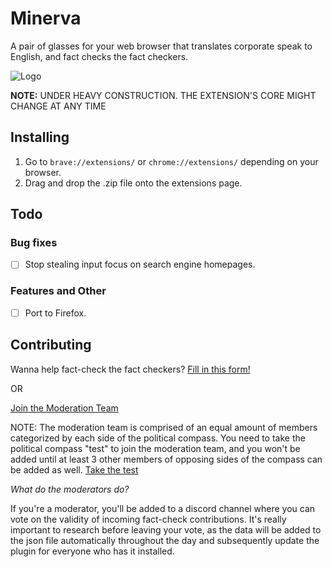 

# Minerva 
A pair of glasses for your web browser that translates corporate speak to English, and fact checks the fact checkers.

![Logo](https://github.com/skahdidev/minerva/blob/main/minerva_chrome/icons/icon_128.png "Logo")

**NOTE:** UNDER HEAVY CONSTRUCTION. THE EXTENSION'S CORE MIGHT CHANGE AT ANY TIME 

## Installing
1. Go to `brave://extensions/` or `chrome://extensions/` depending on your browser.
2. Drag and drop the .zip file onto the extensions page.

## Todo
### Bug fixes
- [ ] Stop stealing input focus on search engine homepages.
### Features and Other
- [ ] Port to Firefox.

## Contributing
Wanna help fact-check the fact checkers?
[Fill in this form!](https://forms.gle/ku31tYyPfBx7KBk76)

OR

[Join the Moderation Team](https://forms.gle/mVRk22LtntHgNJLMA)

NOTE: The moderation team is comprised of an equal amount of members categorized by each side of the political compass. You need to take the political compass "test" to join the moderation team, and you won't be added until at least 3 other members of opposing sides of the compass can be added as well.
[Take the test](https://politicalcompass.org/test)

_What do the moderators do?_

If you're a moderator, you'll be added to a discord channel where you can vote on the validity of incoming fact-check contributions.
It's really important to research before leaving your vote, as the data will be added to the json file automatically throughout the day and subsequently update the plugin for everyone who has it installed.
